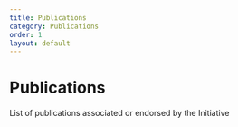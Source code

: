 ```yaml
---
title: Publications
category: Publications
order: 1
layout: default
---
```


# Publications

List of publications associated or endorsed by the Initiative
